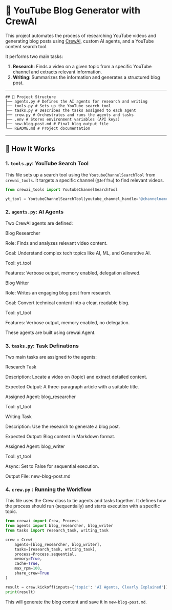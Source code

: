 # 🧠 YouTube Blog Generator with CrewAI

This project automates the process of researching YouTube videos and generating blog posts using [CrewAI](https://github.com/joaomdmoura/crewAI), custom AI agents, and a YouTube content search tool.

It performs two main tasks:
1. **Research**: Finds a video on a given topic from a specific YouTube channel and extracts relevant information.
2. **Writing**: Summarizes the information and generates a structured blog post.

---
```text
## 📁 Project Structure
├── agents.py # Defines the AI agents for research and writing
├── tools.py # Sets up the YouTube search tool
├── tasks.py # Describes the tasks assigned to each agent
├── crew.py # Orchestrates and runs the agents and tasks
├── .env # Stores environment variables (API keys)
├── new-blog-post.md # Final blog output file
└── README.md # Project documentation
```
---

## 🔧 How It Works

### 1. `tools.py`: YouTube Search Tool

This file sets up a search tool using the `YoutubeChannelSearchTool` from `crewai_tools`. It targets a specific channel (`@JeffSu`) to find relevant videos.

```python
from crewai_tools import YoutubeChannelSearchTool

yt_tool = YoutubeChannelSearchTool(youtube_channel_handle='@channelname')
```
### 2. `agents.py`: AI Agents
Two CrewAI agents are defined:

Blog Researcher

Role: Finds and analyzes relevant video content.

Goal: Understand complex tech topics like AI, ML, and Generative AI.

Tool: yt_tool

Features: Verbose output, memory enabled, delegation allowed.

Blog Writer

Role: Writes an engaging blog post from research.

Goal: Convert technical content into a clear, readable blog.

Tool: yt_tool

Features: Verbose output, memory enabled, no delegation.

These agents are built using crewai.Agent.

### 3. `tasks.py`: Task Definations
Two main tasks are assigned to the agents:

Research Task

Description: Locate a video on {topic} and extract detailed content.

Expected Output: A three-paragraph article with a suitable title.

Assigned Agent: blog_researcher

Tool: yt_tool

Writing Task

Description: Use the research to generate a blog post.

Expected Output: Blog content in Markdown format.

Assigned Agent: blog_writer

Tool: yt_tool

Async: Set to False for sequential execution.

Output File: new-blog-post.md

### 4. `crew.py` : Running the Workflow
This file uses the Crew class to tie agents and tasks together. It defines how the process should run (sequentially) and starts execution with a specific topic.
```python
from crewai import Crew, Process
from agents import blog_researcher, blog_writer
from tasks import research_task, writing_task

crew = Crew(
    agents=[blog_researcher, blog_writer],
    tasks=[research_task, writing_task],
    process=Process.sequential,
    memory=True,
    cache=True,
    max_rpm=100,
    share_crew=True
)

result = crew.kickoff(inputs={'topic': 'AI Agents, Clearly Explained'})
print(result)
```
This will generate the blog content and save it in `new-blog-post.md`.
